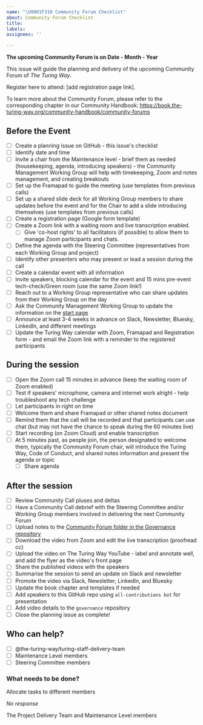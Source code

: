 ```yaml
---
name: "\U0001F310 Community Forum Checklist"
about: Community Forum Checklist
title:
labels:
assignees: ''

---
```

**The upcoming Community Forum is on Date - Month - Year**

This issue will guide the planning and delivery of the upcoming Community Forum of _The Turing Way_.

Register here to attend: [add registration page link].

To learn more about the Community Forum, please refer to the corresponding chapter in our Community Handbook: https://book.the-turing-way.org/community-handbook/community-forums

## Before the Event 

- [ ] Create a planning issue on GitHub - this issue's checklist
- [ ] Identify date and time
- [ ] Invite a chair from the Maintenance level - brief them as needed (housekeeping, agenda, introducing speakers) - the Community Management Working Group will help with timekeeping, Zoom and notes management, and creating breakouts
- [ ] Set up the Framapad to guide the meeting (use templates from previous calls)
- [ ] Set up a shared slide deck for all Working Group members to share updates before the event and for the Chair to add a slide introducing themselves (use templates from previous calls)
- [ ] Create a registration page (Google form template)
- [ ] Create a Zoom link with a waiting room and live transcription enabled.
  - [ ] Give 'co-host rights' to all facilitators (if possible) to allow them to manage Zoom participants and chats.
- [ ] Define the agenda with the Steering Committee (representatives from each Working Group and project)
- [ ] Identify other presenters who may present or lead a session during the call
- [ ] Create a calendar event with all information
- [ ] Invite speakers, blocking calendar for the event and 15 mins pre-event tech-check/Green room (use the same Zoom link!)
- [ ] Reach out to a Working Group representative who can share updates from their Working Group on the day
- [ ] Ask the Community Management Working Group to update the information on the [start page](https://the-turing-way.start.page/)
- [ ] Announce at least 3-4 weeks in advance on Slack, Newsletter, Bluesky, LinkedIn, and different meetings
- [ ] Update the Turing Way calendar with Zoom, Framapad and Registration form - and email the Zoom link with a reminder to the registered participants

## During the session

- [ ] Open the Zoom call 15 minutes in advance (keep the waiting room of Zoom enabled)
- [ ] Test if speakers' microphone, camera and internet work alright - help troubleshoot any tech challenge
- [ ] Let participants in right on time
- [ ] Welcome them and share Framapad or other shared notes document
- [ ] Remind them that the call will be recorded and that participants can use chat (but may not have the chance to speak during the 60 minutes live)
- [ ] Start recording (on Zoom Cloud) and enable transcription
- [ ] At 5 minutes past, as people join, the person designated to welcome them, typically the Community Forum chair, will introduce the Turing Way, Code of Conduct, and shared notes information and present the agenda or topic
  - [ ] Share agenda

## After the session

- [ ] Review Community Call pluses and deltas
- [ ] Have a Community Call debrief with the Steering Committee and/or Working Group members involved in delivering the next Community Forum
- [ ] Upload notes to the [Community Forum folder in the Governance repository](https://github.com/the-turing-way/governance)
- [ ] Download the video from Zoom and edit the live transcription (proofread cc)
- [ ] Upload the video on The Turing Way YouTube - label and annotate well, and add the flyer as the video's front page
- [ ] Share the published videos with the speakers
- [ ] Summarise the session to send an update on Slack and newsletter
- [ ] Promote the video via Slack, Newsletter, LinkedIn, and Bluesky
- [ ] Update the book chapter and templates if needed
- [ ] Add speakers to this GitHub repo using `all-contributions bot` for presentation
- [ ] Add video details to the `governance` repository
- [ ] Close the planning issue as complete!

## Who can help?

- [ ] @the-turing-way/turing-staff-delivery-team
- [ ] Maintenance Level members
- [ ] Steering Committee members

### What needs to be done?

Allocate tasks to different members

_No response_

The Project Delivery Team and Maintenance Level members

